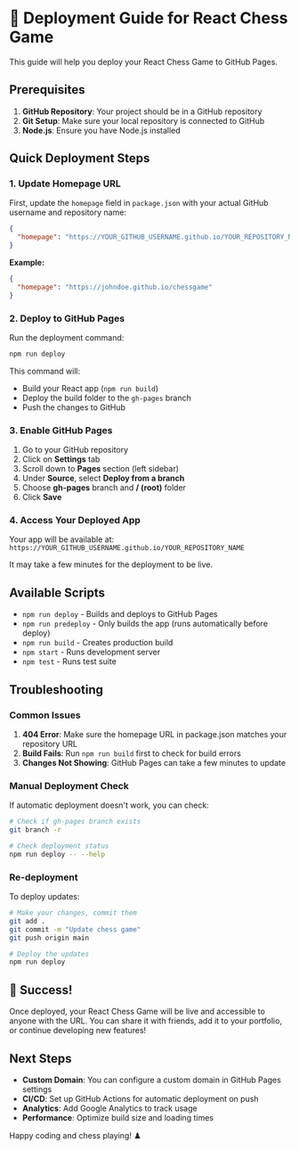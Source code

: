 # 🚀 Deployment Guide for React Chess Game

This guide will help you deploy your React Chess Game to GitHub Pages.

## Prerequisites

1. **GitHub Repository**: Your project should be in a GitHub repository
2. **Git Setup**: Make sure your local repository is connected to GitHub
3. **Node.js**: Ensure you have Node.js installed

## Quick Deployment Steps

### 1. Update Homepage URL

First, update the `homepage` field in `package.json` with your actual GitHub username and repository name:

```json
{
  "homepage": "https://YOUR_GITHUB_USERNAME.github.io/YOUR_REPOSITORY_NAME"
}
```

**Example:**

```json
{
  "homepage": "https://johndoe.github.io/chessgame"
}
```

### 2. Deploy to GitHub Pages

Run the deployment command:

```bash
npm run deploy
```

This command will:

- Build your React app (`npm run build`)
- Deploy the build folder to the `gh-pages` branch
- Push the changes to GitHub

### 3. Enable GitHub Pages

1. Go to your GitHub repository
2. Click on **Settings** tab
3. Scroll down to **Pages** section (left sidebar)
4. Under **Source**, select **Deploy from a branch**
5. Choose **gh-pages** branch and **/ (root)** folder
6. Click **Save**

### 4. Access Your Deployed App

Your app will be available at: `https://YOUR_GITHUB_USERNAME.github.io/YOUR_REPOSITORY_NAME`

It may take a few minutes for the deployment to be live.

## Available Scripts

- `npm run deploy` - Builds and deploys to GitHub Pages
- `npm run predeploy` - Only builds the app (runs automatically before deploy)
- `npm run build` - Creates production build
- `npm start` - Runs development server
- `npm test` - Runs test suite

## Troubleshooting

### Common Issues

1. **404 Error**: Make sure the homepage URL in package.json matches your repository URL
2. **Build Fails**: Run `npm run build` first to check for build errors
3. **Changes Not Showing**: GitHub Pages can take a few minutes to update

### Manual Deployment Check

If automatic deployment doesn't work, you can check:

```bash
# Check if gh-pages branch exists
git branch -r

# Check deployment status
npm run deploy -- --help
```

### Re-deployment

To deploy updates:

```bash
# Make your changes, commit them
git add .
git commit -m "Update chess game"
git push origin main

# Deploy the updates
npm run deploy
```

## 🎯 Success!

Once deployed, your React Chess Game will be live and accessible to anyone with the URL. You can share it with friends, add it to your portfolio, or continue developing new features!

## Next Steps

- **Custom Domain**: You can configure a custom domain in GitHub Pages settings
- **CI/CD**: Set up GitHub Actions for automatic deployment on push
- **Analytics**: Add Google Analytics to track usage
- **Performance**: Optimize build size and loading times

Happy coding and chess playing! ♟️
